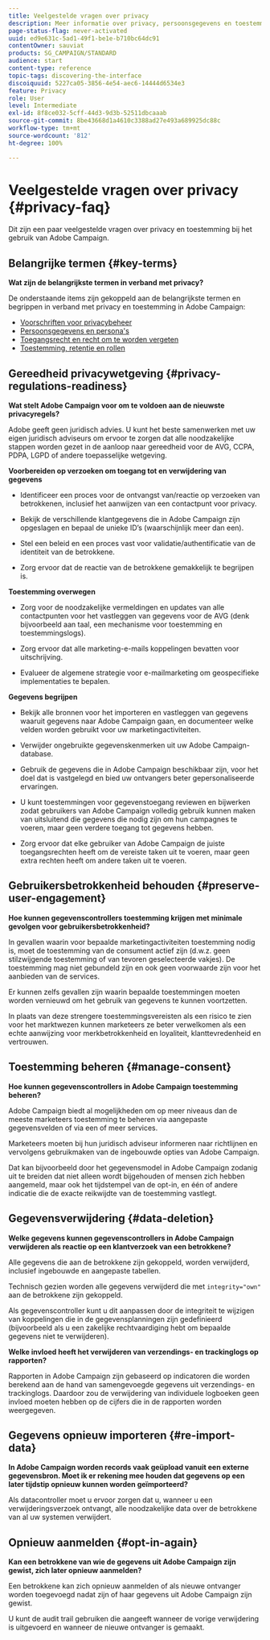 ```yaml
---
title: Veelgestelde vragen over privacy
description: Meer informatie over privacy, persoonsgegevens en toestemmingsbeheer in Adobe Campaign Standard
page-status-flag: never-activated
uuid: ed9e631c-5ad1-49f1-be1e-b710bc64dc91
contentOwner: sauviat
products: SG_CAMPAIGN/STANDARD
audience: start
content-type: reference
topic-tags: discovering-the-interface
discoiquuid: 5227ca05-3856-4e54-aec6-14444d6534e3
feature: Privacy
role: User
level: Intermediate
exl-id: 8f8ce032-5cff-44d3-9d3b-52511dbcaaab
source-git-commit: 8be43668d1a4610c3388ad27e493a689925dc88c
workflow-type: tm+mt
source-wordcount: '812'
ht-degree: 100%

---
```


# Veelgestelde vragen over privacy {#privacy-faq}

Dit zijn een paar veelgestelde vragen over privacy en toestemming bij het gebruik van Adobe Campaign.

## Belangrijke termen {#key-terms}

**Wat zijn de belangrijkste termen in verband met privacy?**

De onderstaande items zijn gekoppeld aan de belangrijkste termen en begrippen in verband met privacy en toestemming in Adobe Campaign:

* [Voorschriften voor privacybeheer](../../start/using/privacy-management.md#privacy-management-regulations)
* [Persoonsgegevens en persona&#39;s](../../start/using/privacy.md#personal-data)
* [Toegangsrecht en recht om te worden vergeten](../../start/using/privacy-management.md#right-access-forgotten)
* [Toestemming, retentie en rollen](../../start/using/privacy-management.md#consent-retention-roles)

## Gereedheid privacywetgeving {#privacy-regulations-readiness}

**Wat stelt Adobe Campaign voor om te voldoen aan de nieuwste privacyregels?**

Adobe geeft geen juridisch advies. U kunt het beste samenwerken met uw eigen juridisch adviseurs om ervoor te zorgen dat alle noodzakelijke stappen worden gezet in de aanloop naar gereedheid voor de AVG, CCPA, PDPA, LGPD of andere toepasselijke wetgeving.

**Voorbereiden op verzoeken om toegang tot en verwijdering van gegevens**

* Identificeer een proces voor de ontvangst van/reactie op verzoeken van betrokkenen, inclusief het aanwijzen van een contactpunt voor privacy.

* Bekijk de verschillende klantgegevens die in Adobe Campaign zijn opgeslagen en bepaal de unieke ID’s (waarschijnlijk meer dan een).

* Stel een beleid en een proces vast voor validatie/authentificatie van de identiteit van de betrokkene.

* Zorg ervoor dat de reactie van de betrokkene gemakkelijk te begrijpen is.

**Toestemming overwegen**

* Zorg voor de noodzakelijke vermeldingen en updates van alle contactpunten voor het vastleggen van gegevens voor de AVG (denk bijvoorbeeld aan taal, een mechanisme voor toestemming en toestemmingslogs).

* Zorg ervoor dat alle marketing-e-mails koppelingen bevatten voor uitschrijving.

* Evalueer de algemene strategie voor e-mailmarketing om geospecifieke implementaties te bepalen.

**Gegevens begrijpen**

* Bekijk alle bronnen voor het importeren en vastleggen van gegevens waaruit gegevens naar Adobe Campaign gaan, en documenteer welke velden worden gebruikt voor uw marketingactiviteiten.

* Verwijder ongebruikte gegevenskenmerken uit uw Adobe Campaign-database.

* Gebruik de gegevens die in Adobe Campaign beschikbaar zijn, voor het doel dat is vastgelegd en bied uw ontvangers beter gepersonaliseerde ervaringen.

* U kunt toestemmingen voor gegevenstoegang reviewen en bijwerken zodat gebruikers van Adobe Campaign volledig gebruik kunnen maken van uitsluitend die gegevens die nodig zijn om hun campagnes te voeren, maar geen verdere toegang tot gegevens hebben.

* Zorg ervoor dat elke gebruiker van Adobe Campaign de juiste toegangsrechten heeft om de vereiste taken uit te voeren, maar geen extra rechten heeft om andere taken uit te voeren.

## Gebruikersbetrokkenheid behouden {#preserve-user-engagement}

**Hoe kunnen gegevenscontrollers toestemming krijgen met minimale gevolgen voor gebruikersbetrokkenheid?**

In gevallen waarin voor bepaalde marketingactiviteiten toestemming nodig is, moet de toestemming van de consument actief zijn (d.w.z. geen stilzwijgende toestemming of van tevoren geselecteerde vakjes). De toestemming mag niet gebundeld zijn en ook geen voorwaarde zijn voor het aanbieden van de services.

Er kunnen zelfs gevallen zijn waarin bepaalde toestemmingen moeten worden vernieuwd om het gebruik van gegevens te kunnen voortzetten.

In plaats van deze strengere toestemmingsvereisten als een risico te zien voor het marktwezen kunnen marketeers ze beter verwelkomen als een echte aanwijzing voor merkbetrokkenheid en loyaliteit, klanttevredenheid en vertrouwen.

## Toestemming beheren {#manage-consent}

**Hoe kunnen gegevenscontrollers in Adobe Campaign toestemming beheren?**

Adobe Campaign biedt al mogelijkheden om op meer niveaus dan de meeste marketeers toestemming te beheren via aangepaste gegevensvelden of via een of meer services.

Marketeers moeten bij hun juridisch adviseur informeren naar richtlijnen en vervolgens gebruikmaken van de ingebouwde opties van Adobe Campaign.

Dat kan bijvoorbeeld door het gegevensmodel in Adobe Campaign zodanig uit te breiden dat niet alleen wordt bijgehouden of mensen zich hebben aangemeld, maar ook het tijdstempel van de opt-in, en één of andere indicatie die de exacte reikwijdte van de toestemming vastlegt.

## Gegevensverwijdering {#data-deletion}

**Welke gegevens kunnen gegevenscontrollers in Adobe Campaign verwijderen als reactie op een klantverzoek van een betrokkene?**

Alle gegevens die aan de betrokkene zijn gekoppeld, worden verwijderd, inclusief ingebouwde en aangepaste tabellen.

Technisch gezien worden alle gegevens verwijderd die met `integrity="own"` aan de betrokkene zijn gekoppeld.

Als gegevenscontroller kunt u dit aanpassen door de integriteit te wijzigen van koppelingen die in de gegevensplanningen zijn gedefinieerd (bijvoorbeeld als u een zakelijke rechtvaardiging hebt om bepaalde gegevens niet te verwijderen).

**Welke invloed heeft het verwijderen van verzendings- en trackinglogs op rapporten?**

Rapporten in Adobe Campaign zijn gebaseerd op indicatoren die worden berekend aan de hand van samengevoegde gegevens uit verzendings- en trackinglogs. Daardoor zou de verwijdering van individuele logboeken geen invloed moeten hebben op de cijfers die in de rapporten worden weergegeven.

## Gegevens opnieuw importeren {#re-import-data}

**In Adobe Campaign worden records vaak geüpload vanuit een externe gegevensbron. Moet ik er rekening mee houden dat gegevens op een later tijdstip opnieuw kunnen worden geïmporteerd?**

Als datacontroller moet u ervoor zorgen dat u, wanneer u een verwijderingsverzoek ontvangt, alle noodzakelijke data over de betrokkene van al uw systemen verwijdert.

## Opnieuw aanmelden {#opt-in-again}

**Kan een betrokkene van wie de gegevens uit Adobe Campaign zijn gewist, zich later opnieuw aanmelden?**

Een betrokkene kan zich opnieuw aanmelden of als nieuwe ontvanger worden toegevoegd nadat zijn of haar gegevens uit Adobe Campaign zijn gewist.

U kunt de audit trail gebruiken die aangeeft wanneer de vorige verwijdering is uitgevoerd en wanneer de nieuwe ontvanger is gemaakt.
